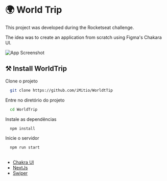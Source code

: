 

# 🌍 World Trip

This project was developed during the Rocketseat challenge.

The idea was to create an application from scratch using Figma's Chakara UI.







![App Screenshot](https://user-images.githubusercontent.com/71772559/113538101-be095f00-95b0-11eb-8e5a-2eda2c5bd456.gif)


## ⚒ Install WorldTrip

Clone o projeto

```bash
  git clone https://github.com/iMitio/WorldtTip
```

Entre no diretório do projeto

```bash
  cd WorldTrip
```

Instale as dependências

```bash
  npm install
```

Inicie o servidor

```bash
  npm run start
```


## 

 - [Chakra UI](https://chakra-ui.com/getting-started)
 - [NextJs](https://nextjs.org/docs)
 - [Swiper](https://swiperjs.com/react)

